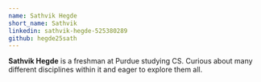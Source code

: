 ```yaml
---
name: Sathvik Hegde
short_name: Sathvik
linkedin: sathvik-hegde-525380289
github: hegde25sath
---
```


**Sathvik Hegde** is a freshman at Purdue studying CS. Curious about many different disciplines within it and eager to explore them all. 
